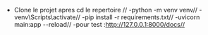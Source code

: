 - Clone le projet apres cd le repertoire //
-python -m venv venv//
-venv\Scripts\activate//
-pip install -r requirements.txt//
-uvicorn main:app --reload//
-pour test :http://127.0.0.1:8000/docs//
